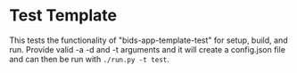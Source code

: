 # Test Template
This tests the functionality of "bids-app-template-test" for setup, build, and run.  Provide valid -a -d and -t arguments and it will create a config.json file and can then be run with `./run.py -t test`.
